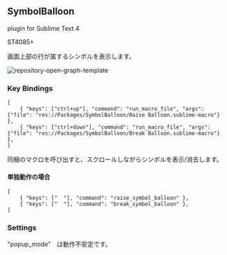 ## SymbolBalloon

plugin for Sublime Text 4

ST4085+

画面上部の行が属するシンボルを表示します。

![repository-open-graph-template](https://user-images.githubusercontent.com/123632250/215265460-83e19577-f72c-41c9-83dc-a53f9fb4b485.png)


### Key Bindings

```
[
	{ "keys": ["ctrl+up"], "command": "run_macro_file", "args": {"file": "res://Packages/SymbolBalloon/Raise Balloon.sublime-macro"} },
	{ "keys": ["ctrl+down"], "command": "run_macro_file", "args": {"file": "res://Packages/SymbolBalloon/Break Balloon.sublime-macro"} },
]
```


同梱のマクロを呼び出すと、スクロールしながらシンボルを表示/消去します。


#### 単独動作の場合

```
[
	{ "keys": ["  "], "command": "raise_symbol_balloon" },
	{ "keys": ["  "], "command": "break_symbol_balloon" },
]
```


### Settings

"popup_mode"　は動作不安定です。
